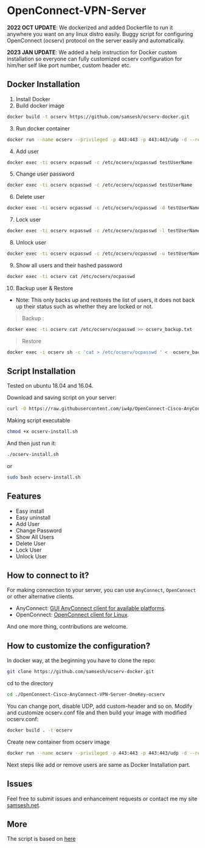 # OpenConnect-VPN-Server
**2022 OCT UPDATE**: We dockerized and added Dockerfile to run it anywhere you want on any linux distro easily.
Buggy script for configuring OpenConnect (ocserv) protocol on the server easily and automatically.

**2023 JAN UPDATE**: We added a help instruction for Docker custom installation so everyone can fully customized ocserv configuration for him/her self like port number, custom header etc.

## Docker Installation
1. Install Docker
2. Build docker image
```bash
docker build -t ocserv https://github.com/samsesh/ocserv-docker.git
```

3. Run docker container
```bash
docker run --name ocserv --privileged -p 443:443 -p 443:443/udp -d --restart unless-stopped ocserv
```
4. Add user
```bash
docker exec -ti ocserv ocpasswd -c /etc/ocserv/ocpasswd testUserName
```

5. Change user password
```bash
docker exec -ti ocserv ocpasswd -c /etc/ocserv/ocpasswd testUserName
```

6. Delete user
```bash
docker exec -ti ocserv ocpasswd -c /etc/ocserv/ocpasswd -d testUserName
```

7. Lock user
```bash
docker exec -ti ocserv ocpasswd -c /etc/ocserv/ocpasswd -l testUserName
```

8. Unlock user
```bash
docker exec -ti ocserv ocpasswd -c /etc/ocserv/ocpasswd -u testUserName
```

9. Show all users and their hashed password
```bash
docker exec -ti ocserv cat /etc/ocserv/ocpasswd
```

10. Backup user & Restore 
- Note: This only backs up and restores the list of users, it does not back up their status such as whether they are locked or not.

> Backup :
```bash
docker exec -ti ocserv cat /etc/ocserv/ocpasswd >> ocserv_backup.txt
```

> Restore
```bash
docker exec -i ocserv sh -c 'cat > /etc/ocserv/ocpasswd ' <  ocserv_backup.txt
```

## Script Installation
Tested on ubuntu 18.04 and 16.04.

Download and saving script on your server:
```bash
curl -O https://raw.githubusercontent.com/iw4p/OpenConnect-Cisco-AnyConnect-VPN-Server-OneKey-ocserv/master/ocserv-install.sh
```

Making script executable
```bash
chmod +x ocserv-install.sh
```

And then just run it:
```sh
./ocserv-install.sh
``` 
or
```sh
sudo bash ocserv-install.sh
``` 


## Features
- Easy install
- Easy uninstall
- Add User
- Change Password
- Show All Users
- Delete User
- Lock User
- Unlock User

## How to connect to it?
For making connection to your server, you can use `AnyConnect`, `OpenConnect` or other alternative clients.

- AnyConnect: [GUI AnyConnect client for available platforms](https://it.umn.edu/vpn-downloads-guides).
- OpenConnect: [OpenConnect client for Linux](https://computingforgeeks.com/how-to-connect-to-vpn-server-with-openconnect-ssl-vpn-client-on-linux/).

And one more thing, contributions are welcome.

## How to customize the configuration?
In docker way, at the beginning you have to clone the repo:
```sh
git clone https://github.com/samsesh/ocserv-docker.git
```

cd to the directory
```sh
cd ./OpenConnect-Cisco-AnyConnect-VPN-Server-OneKey-ocserv
```
You can change port, disable UDP, add custom-header and so on.
Modify and customize ocserv.conf file and then build your image with modified ocserv.conf:
```sh
docker build . -t ocserv
```

Create new container from ocserv image
```sh
docker run --name ocserv --privileged -p 443:443 -p 443:443/udp -d --restart unless-stopped ocserv
```

Next steps like add or remove users are same as Docker Installation part.


## Issues
Feel free to submit issues and enhancement requests or contact me my site [samsesh.net](https://samsesh.net).




## More
The script is based on [here](https://ocserv.gitlab.io/www/recipes-ocserv-configuration-basic.html)

